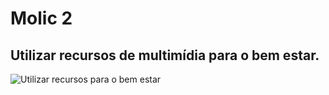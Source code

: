 # Molic 2
## Utilizar recursos de multimídia para o bem estar.

![Utilizar recursos para o bem estar](https://github.com/user-attachments/assets/7e284ebf-4d6f-4f34-93bc-58fdde9b19c5)
